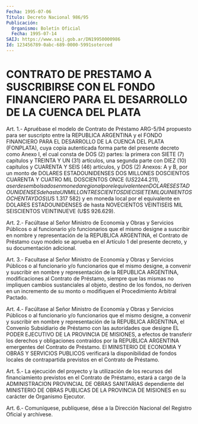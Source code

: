 ```yaml
---
Fecha: 1995-07-06
Título: Decreto Nacional 986/95
Publicación:
  Organismo: Boletín Oficial
  Fecha: 1995-07-14
SAIJ: https://www.saij.gob.ar/DN19950000986
Id: 123456789-0abc-689-0000-5991soterced
---
```

# CONTRATO DE PRESTAMO A SUSCRIBIRSE CON EL FONDO FINANCIERO PARA EL DESARROLLO DE LA CUENCA DEL PLATA

<a id="1"></a>
Art.  1.- Apruébase el modelo de Contrato de Préstamo ARG-5/94 propuesto para  ser  suscripto  entre  la  REPUBLICA ARGENTINA y el FONDO  FINANCIERO  PARA  EL  DESARROLLO  DE  LA  CUENCA  DEL  PLATA (FONPLATA),  cuya  copia  autenticada  forma  parte  del   presente decreto como Anexo I, el cual consta de DOS (2) partes: la  primera con  SIETE (7) capítulos y TREINTA Y UN (31) artículos, una segunda parte  con  DIEZ (10) capítulos y CUARENTA Y SEIS (46) artículos, y DOS (2) Anexos:  A y B, por un monto de DOLARES ESTADOUNIDENSES DOS MILLONES DOSCIENTOS  CUARENTA  Y CUATRO MIL DOSCIENTOS ONCE  (U$S 2 244.211), a ser desembolsados en moneda regional por el equivalente  en  DOLARES  ESTADOUNIDENSES    de   hasta  UN  MILLON TRESCIENTOS  DIECISIETE  MIL  QUINIENTOS OCHENTA Y DOS  (U$S  1.317 582) y en moneda local por el equivalente en DOLARES ESTADOUNIDENSES  de hasta NOVECIENTOS  VEINTISEIS  MIL  SEISCIENTOS VEINTINUEVE (U$S 926.629).

<a id="2"></a>
Art.  2.-  Facúltase  al  Señor Ministro de Economía y Obras y Servicios Públicos o al funcionario  y/o  funcionarios que el mismo designe  a  suscribir en nombre y representación  de  la  REPUBLICA ARGENTINA, el  Contrato  de  Préstamo  cuyo modelo se aprueba en el Artículo  1  del  presente  decreto, y su documentación  adicional.

<a id="3"></a>
Art.  3.-  Facultase  al  Señor Ministro de Economía y Obras y Servicios Públicos o al funcionario  y/o  funcionarios que el mismo designe, a convenir y suscribir en nombre y  representación  de  la REPUBLICA   ARGENTINA,  modificaciones  al  Contrato  de  Préstamo, siempre  que  las  mismas  no  impliquen  cambios  sustanciales  al objeto, destino  de  los  fondos, no deriven en un incremento de su monto o modifiquen el Procedimiento Arbitral Pactado.

<a id="4"></a>
Art.  4.-  Facúltase  al  Señor Ministro de Economía y Obras y Servicios Públicos o al funcionario  y/o  funcionarios que el mismo designe, a convenir y suscribir en nombre y  representación  de  la REPUBLICA  ARGENTINA,  el  Convenio Subsidiario de Préstamo con las autoridades  que designe EL PODER  EJECUTIVO  DE  LA  PROVINCIA  DE MISIONES, a efectos  de  transferir  los  derechos  y  obligaciones contraídos  por  la REPUBLICA ARGENTINA emergentes del Contrato  de Préstamo. El MINISTERIO  DE  ECONOMIA  Y OBRAS Y SERVICIOS PUBLICOS verificará  la  disponibilidad de fondos locales  de  contrapartida previstos en el Contrato de Préstamo.

<a id="5"></a>
Art.  5.-  La  ejecución  del proyecto y la utilización de los recursos del financiamiento previstos  en  el Contrato de Préstamo, estará a cargo de la ADMINISTRACION PROVINCIAL  DE OBRAS SANITARIAS dependiente  del  MINISTERIO DE OBRAS PUBLICAS DE LA  PROVINCIA  DE MISIONES en su carácter de Organismo Ejecutor.

<a id="6"></a>
Art. 6.- Comuníquese, publíquese, dése a la Dirección Nacional del Registro Oficial y archívese.